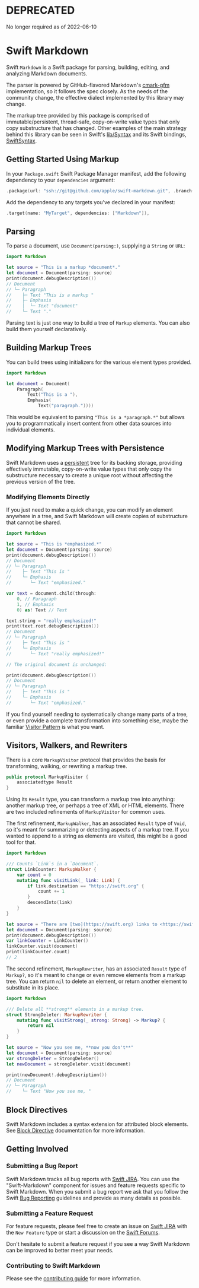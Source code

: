 # DEPRECATED

No longer required as of 2022-06-10

# Swift Markdown

Swift `Markdown` is a Swift package for parsing, building, editing, and analyzing Markdown documents.

The parser is powered by GitHub-flavored Markdown's [cmark-gfm](https://github.com/github/cmark-gfm) implementation, so it follows the spec closely. As the needs of the community change, the effective dialect implemented by this library may change.

The markup tree provided by this package is comprised of immutable/persistent, thread-safe, copy-on-write value types that only copy substructure that has changed. Other examples of the main strategy behind this library can be seen in Swift's [lib/Syntax](https://github.com/apple/swift/tree/master/lib/Syntax) and its Swift bindings, [SwiftSyntax](https://github.com/apple/swift-syntax).

## Getting Started Using Markup

In your `Package.swift` Swift Package Manager manifest, add the following dependency to your `dependencies` argument:

```swift
.package(url: "ssh://git@github.com/apple/swift-markdown.git", .branch("main")),
```

Add the dependency to any targets you've declared in your manifest:

```swift
.target(name: "MyTarget", dependencies: ["Markdown"]),
```

## Parsing

To parse a document, use `Document(parsing:)`, supplying a `String` or `URL`:

```swift
import Markdown

let source = "This is a markup *document*."
let document = Document(parsing: source)
print(document.debugDescription())
// Document
// └─ Paragraph
//    ├─ Text "This is a markup "
//    ├─ Emphasis
//    │  └─ Text "document"
//    └─ Text "."
```

Parsing text is just one way to build a tree of `Markup` elements. You can also build them yourself declaratively.

## Building Markup Trees

You can build trees using initializers for the various element types provided.

```swift
import Markdown

let document = Document(
    Paragraph(
        Text("This is a "),
        Emphasis(
            Text("paragraph."))))
```

This would be equivalent to parsing `"This is a *paragraph.*"` but allows you to programmatically insert content from other data sources into individual elements.

## Modifying Markup Trees with Persistence

Swift Markdown uses a [persistent](https://en.wikipedia.org/wiki/Persistent_data_structure) tree for its backing storage, providing effectively immutable, copy-on-write value types that only copy the substructure necessary to create a unique root without affecting the previous version of the tree.

### Modifying Elements Directly

If you just need to make a quick change, you can modify an element anywhere in a tree, and Swift Markdown will create copies of substructure that cannot be shared.

```swift
import Markdown

let source = "This is *emphasized.*"
let document = Document(parsing: source)
print(document.debugDescription())
// Document
// └─ Paragraph
//    ├─ Text "This is "
//    └─ Emphasis
//       └─ Text "emphasized."

var text = document.child(through:
    0, // Paragraph
    1, // Emphasis
    0) as! Text // Text

text.string = "really emphasized!"
print(text.root.debugDescription())
// Document
// └─ Paragraph
//    ├─ Text "This is "
//    └─ Emphasis
//       └─ Text "really emphasized!"

// The original document is unchanged:

print(document.debugDescription())
// Document
// └─ Paragraph
//    ├─ Text "This is "
//    └─ Emphasis
//       └─ Text "emphasized."
```

If you find yourself needing to systematically change many parts of a tree, or even provide a complete transformation into something else, maybe the familiar [Visitor Pattern](https://en.wikipedia.org/wiki/Visitor_pattern) is what you want.

## Visitors, Walkers, and Rewriters

There is a core `MarkupVisitor` protocol that provides the basis for transforming, walking, or rewriting a markup tree.

```swift
public protocol MarkupVisitor {
    associatedtype Result
}
```

Using its `Result` type, you can transform a markup tree into anything: another markup tree, or perhaps a tree of XML or HTML elements. There are two included refinements of `MarkupVisitor` for common uses.

The first refinement, `MarkupWalker`, has an associated `Result` type of `Void`, so it's meant for summarizing or detecting aspects of a markup tree. If you wanted to append to a string as elements are visited, this might be a good tool for that.

```swift
import Markdown

/// Counts `Link`s in a `Document`.
struct LinkCounter: MarkupWalker {
    var count = 0
    mutating func visitLink(_ link: Link) {
        if link.destination == "https://swift.org" {
            count += 1
        }
        descendInto(link)
    }
}

let source = "There are [two](https://swift.org) links to <https://swift.org> here."
let document = Document(parsing: source)
print(document.debugDescription())
var linkCounter = LinkCounter()
linkCounter.visit(document)
print(linkCounter.count)
// 2
```

The second refinement, `MarkupRewriter`, has an associated `Result` type of `Markup?`, so it's meant to change or even remove elements from a markup tree. You can return `nil` to delete an element, or return another element to substitute in its place.

```swift
import Markdown

/// Delete all **strong** elements in a markup tree.
struct StrongDeleter: MarkupRewriter {
    mutating func visitStrong(_ strong: Strong) -> Markup? {
        return nil
    }
}

let source = "Now you see me, **now you don't**"
let document = Document(parsing: source)
var strongDeleter = StrongDeleter()
let newDocument = strongDeleter.visit(document)

print(newDocument!.debugDescription())
// Document
// └─ Paragraph
//    └─ Text "Now you see me, "
```

## Block Directives

Swift Markdown includes a syntax extension for attributed block elements. See [Block Directive](Documentation/BlockDirectives.md) documentation for more information.

## Getting Involved

### Submitting a Bug Report

Swift Markdown tracks all bug reports with [Swift JIRA](https://bugs.swift.org/).
You can use the "Swift-Markdown" component for issues and feature requests specific to Swift Markdown.
When you submit a bug report we ask that you follow the
Swift [Bug Reporting](https://swift.org/contributing/#reporting-bugs) guidelines
and provide as many details as possible.

### Submitting a Feature Request

For feature requests, please feel free to create an issue
on [Swift JIRA](https://bugs.swift.org/) with the `New Feature` type
or start a discussion on the [Swift Forums](https://forums.swift.org/c/development/swift-docc).

Don't hesitate to submit a feature request if you see a way
Swift Markdown can be improved to better meet your needs.

### Contributing to Swift Markdown

Please see the [contributing guide](https://swift.org/contributing/#contributing-code) for more information.

<!-- Copyright (c) 2021 Apple Inc and the Swift Project authors. All Rights Reserved. -->
